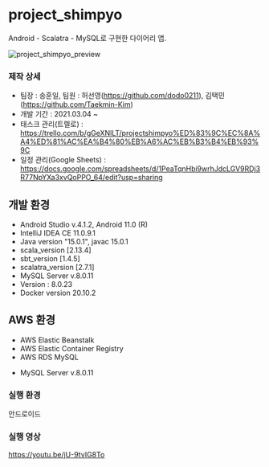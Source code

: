 # project_shimpyo
 Android - Scalatra - MySQL로 구현한 다이어리 앱.

![project_shimpyo_preview](https://i.imgur.com/FWwy6UA.jpg)

### 제작 상세
* 팀장 : 송훈일, 팀원 : 허선영(https://github.com/dodo0211), 김택민(https://github.com/Taekmin-Kim)
* 개발 기간 : 2021.03.04 ~
* 태스크 관리(트렐로) : https://trello.com/b/gGeXNlLT/projectshimpyo%ED%83%9C%EC%8A%A4%ED%81%AC%EA%B4%80%EB%A6%AC%EB%B3%B4%EB%93%9C
* 일정 관리(Google Sheets) : https://docs.google.com/spreadsheets/d/1PeaTqnHbi9wrhJdcLGV9RDj3R77NpYXa3xvQoPPO_64/edit?usp=sharing

## 개발 환경
 * Android Studio v.4.1.2, Android 11.0 (R)
 * IntelliJ IDEA CE 11.0.9.1
 * Java version "15.0.1", javac 15.0.1
 * scala_version [2.13.4]
 * sbt_version [1.4.5]
 * scalatra_version [2.7.1]
 * MySQL Server v.8.0.11
 * Version : 8.0.23
 * Docker version 20.10.2

## AWS 환경 
 * AWS Elastic Beanstalk
 * AWS Elastic Container Registry
 * AWS RDS MySQL
  - MySQL Server v.8.0.11
  
### 실행 환경
안드로이드
  
### 실행 영상
https://youtu.be/jU-9tvIG8To
